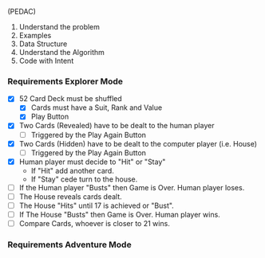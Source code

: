 (PEDAC)
1. Understand the problem
2. Examples
3. Data Structure
4. Understand the Algorithm
5. Code with Intent


### Requirements Explorer Mode

- [x] 52 Card Deck must be shuffled
    - [x] Cards must have a Suit, Rank and Value
    - [x] Play Button
- [x] Two Cards (Revealed) have to be dealt to the human player
    - [ ] Triggered by the Play Again Button
- [x] Two Cards (Hidden) have to be dealt to the computer player (i.e. House)
    - [ ] Triggered by the Play Again Button
- [x] Human player must decide to "Hit" or "Stay"
    - If "Hit" add another card.
    - If "Stay" cede turn to the house.
- [ ] If the Human player "Busts" then Game is Over. Human player loses.
- [ ] The House reveals cards dealt.
- [ ] The House "Hits" until 17 is achieved or "Bust".
- [ ] If The House "Busts" then Game is Over. Human player wins.
- [ ] Compare Cards, whoever is closer to 21 wins.

### Requirements Adventure Mode